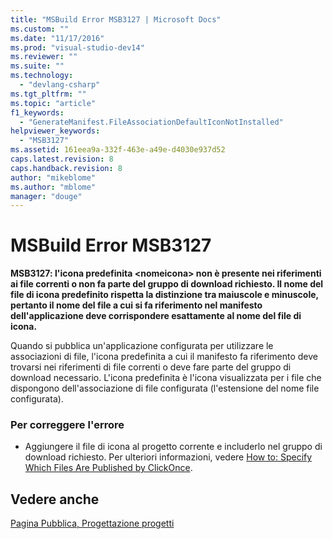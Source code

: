 ```yaml
---
title: "MSBuild Error MSB3127 | Microsoft Docs"
ms.custom: ""
ms.date: "11/17/2016"
ms.prod: "visual-studio-dev14"
ms.reviewer: ""
ms.suite: ""
ms.technology: 
  - "devlang-csharp"
ms.tgt_pltfrm: ""
ms.topic: "article"
f1_keywords: 
  - "GenerateManifest.FileAssociationDefaultIconNotInstalled"
helpviewer_keywords: 
  - "MSB3127"
ms.assetid: 161eea9a-332f-463e-a49e-d4030e937d52
caps.latest.revision: 8
caps.handback.revision: 8
author: "mikeblome"
ms.author: "mblome"
manager: "douge"
---
```

# MSBuild Error MSB3127
**MSB3127: l'icona predefinita \<nomeicona\> non è presente nei riferimenti ai file correnti o non fa parte del gruppo di download richiesto.  Il nome del file di icona predefinito rispetta la distinzione tra maiuscole e minuscole, pertanto il nome del file a cui si fa riferimento nel manifesto dell'applicazione deve corrispondere esattamente al nome del file di icona.**  
  
 Quando si pubblica un'applicazione configurata per utilizzare le associazioni di file, l'icona predefinita a cui il manifesto fa riferimento deve trovarsi nei riferimenti di file correnti o deve fare parte del gruppo di download necessario.  L'icona predefinita è l'icona visualizzata per i file che dispongono dell'associazione di file configurata \(l'estensione del nome file configurata\).  
  
### Per correggere l'errore  
  
-   Aggiungere il file di icona al progetto corrente e includerlo nel gruppo di download richiesto.  Per ulteriori informazioni, vedere [How to: Specify Which Files Are Published by ClickOnce](../Topic/How%20to:%20Specify%20Which%20Files%20Are%20Published%20by%20ClickOnce.md).  
  
## Vedere anche  
 [Pagina Pubblica, Progettazione progetti](../ide/reference/publish-page-project-designer.md)